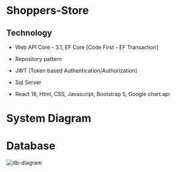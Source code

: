 # Shoppers-Store

Technology
----------
- Web API Core - 3.1, EF Core [Code First - EF Transaction]

- Repository pattern

- JWT (Token based Authentication/Authorization)

- Sql Server

- React 18, Html, CSS, Javascript, Bootstrap 5, Google chart api


# System Diagram



# Database

![db-diagram](https://user-images.githubusercontent.com/26190114/227322056-980d05ac-114c-4a3d-bd72-6a5a0d716dc8.PNG)


